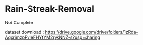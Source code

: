 # Rain-Streak-Removal

Not Complete


dataset download : https://drive.google.com/drive/folders/1zRda-AqxrimzpPvleFHYtYM2rykNNZ-s?usp=sharing
